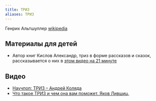 ```yaml
---
title: ТРИЗ
aliases: ТРИЗ
---
```


Генрих Альтшуллер [wikipedia](https://ru.wikipedia.org/wiki/%D0%90%D0%BB%D1%8C%D1%82%D1%88%D1%83%D0%BB%D0%BB%D0%B5%D1%80,_%D0%93%D0%B5%D0%BD%D1%80%D0%B8%D1%85_%D0%A1%D0%B0%D1%83%D0%BB%D0%BE%D0%B2%D0%B8%D1%87)



## Материалы для детей
- Автор книг Кислов Александр, триз в форме рассказов и сказок, рассказывается о них в [этом видео на 21 минуте](https://youtu.be/1OLVsKu23gQ)


## Видео
- [Научпоп: ТРИЗ – Андрей Коляда](https://youtu.be/1OLVsKu23gQ)
- [Что такое ТРИЗ и чем она вам поможет. Яков Лившиц.](https://youtu.be/MqodN_1BuLw)





